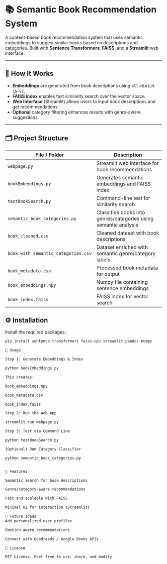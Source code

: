 # 📚 Semantic Book Recommendation System

A content-based book recommendation system that uses semantic embeddings to suggest similar books based on descriptions and categories. Built with **Sentence Transformers**, **FAISS**, and a **Streamlit** web interface.

---

## 🚀 How It Works

- **Embeddings** are generated from book descriptions using `all-MiniLM-L6-v2`.
- **FAISS index** enables fast similarity search over the vector space.
- **Web Interface** (Streamlit) allows users to input book descriptions and get recommendations.
- **Optional** category filtering enhances results with genre-aware suggestions.

---

## 🗂️ Project Structure

| File / Folder                   | Description |
|--------------------------------|-------------|
| `webpage.py`                   | Streamlit web interface for book recommendations |
| `bookEmbeddings.py`            | Generates semantic embeddings and FAISS index |
| `testBookSearch.py`            | Command-line test for similarity search |
| `semantic_book_categories.py`  | Classifies books into genres/categories using semantic analysis |
| `book_cleaned.csv`             | Cleaned dataset with book descriptions |
| `book_with_semantic_categories.csv` | Dataset enriched with semantic genre/category labels |
| `book_metadata.csv`            | Processed book metadata for output |
| `book_embeddings.npy`          | Numpy file containing sentence embeddings |
| `book_index.faiss`             | FAISS index for vector search |


## ⚙️ Installation

Install the required packages:

```bash
pip install sentence-transformers faiss-cpu streamlit pandas numpy

🧪 Usage

Step 1: Generate Embeddings & Index

python bookEmbeddings.py

This creates:

book_embeddings.npy

book_metadata.csv

book_index.faiss

Step 2: Run the Web App

streamlit run webpage.py

Step 3: Test via Command Line

python testBookSearch.py

(Optional) Run Category Classifier

python semantic_book_categories.py


🌟 Features

Semantic search for book descriptions

Genre/category-aware recommendations

Fast and scalable with FAISS

Minimal UI for interaction (Streamlit)

🔮 Future Ideas
Add personalized user profiles

Emotion-aware recommendations

Connect with Goodreads / Google Books APIs

📜 License

MIT License. Feel free to use, share, and modify.
